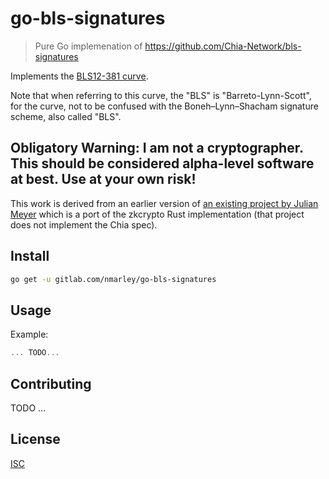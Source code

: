 # go-bls-signatures

> Pure Go implemenation of <https://github.com/Chia-Network/bls-signatures>

Implements the [BLS12-381 curve](https://z.cash/blog/new-snark-curve/).

Note that when referring to this curve, the "BLS" is "Barreto-Lynn-Scott", for the curve, not to be confused with the Boneh–Lynn–Shacham signature scheme, also called "BLS".

## Obligatory Warning: I am not a cryptographer. This should be considered alpha-level software at best. Use at your own risk!

This work is derived from an earlier version of [an existing project by Julian Meyer](https://github.com/phoreproject/bls) which is a port of the zkcrypto Rust implementation (that project does not implement the Chia spec).

## Install

```sh
go get -u gitlab.com/nmarley/go-bls-signatures
```

## Usage

Example:

```go
... TODO...
```

## Contributing

TODO ...

## License

[ISC](LICENSE)
